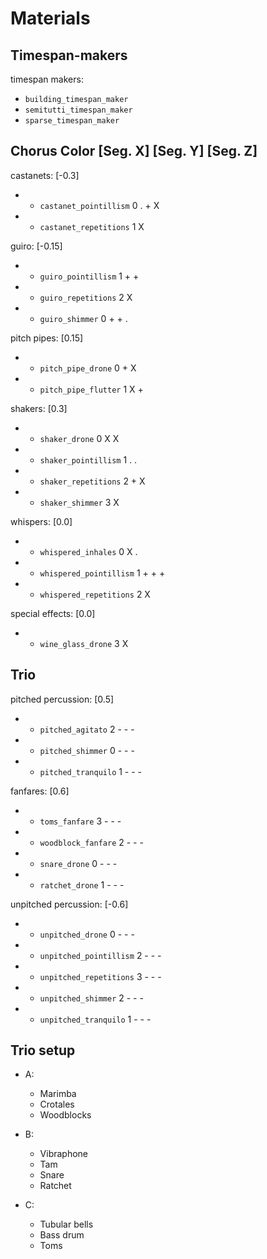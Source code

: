 # Materials

## Timespan-makers

timespan makers:
- `building_timespan_maker`
- `semitutti_timespan_maker`
- `sparse_timespan_maker`

## Chorus                   Color       [Seg. X]    [Seg. Y]    [Seg. Z]

castanets:                  [-0.3]
- + `castanet_pointillism`  0           .           +           X
- + `castanet_repetitions`  1                       X            

guiro:                      [-0.15]
- + `guiro_pointillism`     1           +           +            
- + `guiro_repetitions`     2                       X            
- + `guiro_shimmer`         0           +           +           .

pitch pipes:                [0.15]
- + `pitch_pipe_drone`      0                       +           X
- + `pitch_pipe_flutter`    1                       X           +

shakers:                    [0.3]
- + `shaker_drone`          0           X                       X
- + `shaker_pointillism`    1           .                       .
- + `shaker_repetitions`    2           +           X            
- + `shaker_shimmer`        3                       X            

whispers:                   [0.0]
- + `whispered_inhales`     0           X           .             
- + `whispered_pointillism` 1           +           +           +
- + `whispered_repetitions` 2                       X            

special effects:            [0.0]
- + `wine_glass_drone`      3                                   X

## Trio

pitched percussion:         [0.5]
- + `pitched_agitato`       2           -           -           -
- + `pitched_shimmer`       0           -           -           -
- + `pitched_tranquilo`     1           -           -           -

fanfares:                   [0.6]
- + `toms_fanfare`          3           -           -           -
- + `woodblock_fanfare`     2           -           -           -
- + `snare_drone`           0           -           -           -
- + `ratchet_drone`         1           -           -           -

unpitched percussion:       [-0.6]
- + `unpitched_drone`       0           -           -           -
- + `unpitched_pointillism` 2           -           -           -
- + `unpitched_repetitions` 3           -           -           -
- + `unpitched_shimmer`     2           -           -           -
- + `unpitched_tranquilo`   1           -           -           -

## Trio setup

- A:
    - Marimba
    - Crotales
    - Woodblocks

- B:
    - Vibraphone
    - Tam
    - Snare
    - Ratchet

- C:
    - Tubular bells
    - Bass drum
    - Toms
